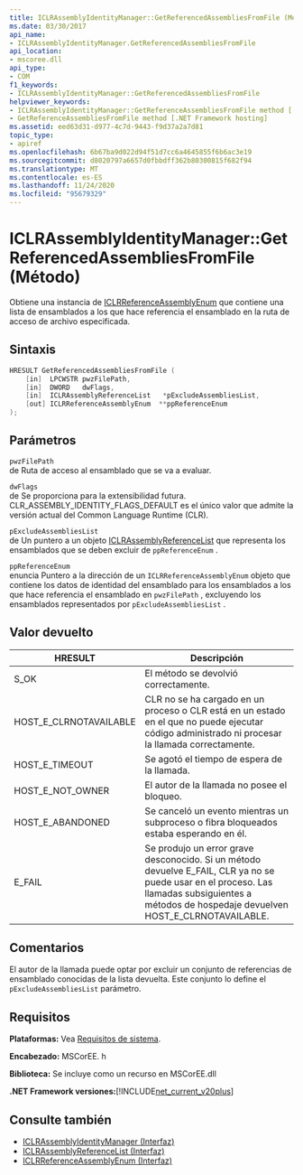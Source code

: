 ```yaml
---
title: ICLRAssemblyIdentityManager::GetReferencedAssembliesFromFile (Método)
ms.date: 03/30/2017
api_name:
- ICLRAssemblyIdentityManager.GetReferencedAssembliesFromFile
api_location:
- mscoree.dll
api_type:
- COM
f1_keywords:
- ICLRAssemblyIdentityManager::GetReferencedAssembliesFromFile
helpviewer_keywords:
- ICLRAssemblyIdentityManager::GetReferenceAssembliesFromFile method [.NET Framework hosting]
- GetReferenceAssembliesFromFile method [.NET Framework hosting]
ms.assetid: eed63d31-d977-4c7d-9443-f9d37a2a7d81
topic_type:
- apiref
ms.openlocfilehash: 6b67ba9d022d94f51d7cc6a4645855f6b6ac3e19
ms.sourcegitcommit: d8020797a6657d0fbbdff362b80300815f682f94
ms.translationtype: MT
ms.contentlocale: es-ES
ms.lasthandoff: 11/24/2020
ms.locfileid: "95679329"
---
```

# <a name="iclrassemblyidentitymanagergetreferencedassembliesfromfile-method"></a>ICLRAssemblyIdentityManager::GetReferencedAssembliesFromFile (Método)

Obtiene una instancia de [ICLRReferenceAssemblyEnum](iclrreferenceassemblyenum-interface.md) que contiene una lista de ensamblados a los que hace referencia el ensamblado en la ruta de acceso de archivo especificada.  
  
## <a name="syntax"></a>Sintaxis  
  
```cpp  
HRESULT GetReferencedAssembliesFromFile (  
    [in]  LPCWSTR pwzFilePath,  
    [in]  DWORD   dwFlags,  
    [in]  ICLRAssemblyReferenceList   *pExcludeAssembliesList,  
    [out] ICLRReferenceAssemblyEnum  **ppReferenceEnum  
);  
```  
  
## <a name="parameters"></a>Parámetros  

 `pwzFilePath`  
 de Ruta de acceso al ensamblado que se va a evaluar.  
  
 `dwFlags`  
 de Se proporciona para la extensibilidad futura. CLR_ASSEMBLY_IDENTITY_FLAGS_DEFAULT es el único valor que admite la versión actual del Common Language Runtime (CLR).  
  
 `pExcludeAssembliesList`  
 de Un puntero a un objeto [ICLRAssemblyReferenceList](iclrassemblyreferencelist-interface.md) que representa los ensamblados que se deben excluir de `ppReferenceEnum` .  
  
 `ppReferenceEnum`  
 enuncia Puntero a la dirección de un `ICLRReferenceAssemblyEnum` objeto que contiene los datos de identidad del ensamblado para los ensamblados a los que hace referencia el ensamblado en `pwzFilePath` , excluyendo los ensamblados representados por `pExcludeAssembliesList` .  
  
## <a name="return-value"></a>Valor devuelto  
  
|HRESULT|Descripción|  
|-------------|-----------------|  
|S_OK|El método se devolvió correctamente.|  
|HOST_E_CLRNOTAVAILABLE|CLR no se ha cargado en un proceso o CLR está en un estado en el que no puede ejecutar código administrado ni procesar la llamada correctamente.|  
|HOST_E_TIMEOUT|Se agotó el tiempo de espera de la llamada.|  
|HOST_E_NOT_OWNER|El autor de la llamada no posee el bloqueo.|  
|HOST_E_ABANDONED|Se canceló un evento mientras un subproceso o fibra bloqueados estaba esperando en él.|  
|E_FAIL|Se produjo un error grave desconocido. Si un método devuelve E_FAIL, CLR ya no se puede usar en el proceso. Las llamadas subsiguientes a métodos de hospedaje devuelven HOST_E_CLRNOTAVAILABLE.|  
  
## <a name="remarks"></a>Comentarios  

 El autor de la llamada puede optar por excluir un conjunto de referencias de ensamblado conocidas de la lista devuelta. Este conjunto lo define el `pExcludeAssembliesList` parámetro.  
  
## <a name="requirements"></a>Requisitos  

 **Plataformas:** Vea [Requisitos de sistema](../../get-started/system-requirements.md).  
  
 **Encabezado:** MSCorEE. h  
  
 **Biblioteca:** Se incluye como un recurso en MSCorEE.dll  
  
 **.NET Framework versiones:**[!INCLUDE[net_current_v20plus](../../../../includes/net-current-v20plus-md.md)]  
  
## <a name="see-also"></a>Consulte también

- [ICLRAssemblyIdentityManager (Interfaz)](iclrassemblyidentitymanager-interface.md)
- [ICLRAssemblyReferenceList (Interfaz)](iclrassemblyreferencelist-interface.md)
- [ICLRReferenceAssemblyEnum (Interfaz)](iclrreferenceassemblyenum-interface.md)
